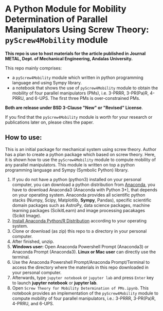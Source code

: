 # A Python Module for Mobility Determination of Parallel Manipulators Using Screw Theory: `pyScrew4Mobility` module


**This repo is use to host materials for the article published in Journal METAL, Dept. of Mechanical Engineering, Andalas University.**

This repo mainly comprises:
* a `pyScrew4Mobility` module which written in python programming language and using Sympy library.
* a notebook that shows the use of `pyScrew4Mobility` module to obtain the mobility of four parallel manipulators (PMs), i.e. 3-PRRR, 3-PR(Pa)R, 4-PRRU, and 6-UPS. The first three PMs is over-constrained PMs.

**Both are release under BSD 3-Clause "New" or "Revised" License**.

If you find that the `pyScrew4Mobility` module is worth for your research or publications later on, please cites the paper.

## How to use:
This is an initial package for mechanical system using screw theory. Author has a plan to create a python package which based on screw theory. Here, it is shown how to use the `pyScrew4Mobility` module to compute mobility of any parallel manipulators. This module is written on top a python programming language and Sympy (Symbolic Python) library.

1. If you do not have a python (python3) installed on your personal computer, you can download a python distribution from [Anaconda](https://www.anaconda.com/distribution/), you have to download Anaconda3 (Anaconda with Python 3+), that depends on your operating system. Anaconda provides all scientific python stacks (Numpy, Scipy, Matplotlib, **Sympy**, Pandas), specific scientific domain packages such as AstroPy, data science packages, machine learning packages (ScikitLearn) and image processing pacakages (Scikit Image).
2. [Install Anaconda Python/R Distribution](https://docs.anaconda.com/anaconda/install/) according to your operating system.
3. Clone or download (as zip) this repo to a directory in your personal computer.
4. After finished, unzip.
5. **Windows user:** Open Anaconda Powershell Prompt (Anaconda3) or Anaconda Prompt (Anaconda3). **Linux or Mac user** can directly use the terminal.
6. Use the Anaconda Powershell Prompt/Anaconda Prompt/Terminal to access the directory where the materials in this repo downloaded in your personal computer.
7. Afterwards, type `jupyter notebook` or `jupyter lab` and press `Enter` key to launch **jupyter notebook** or **jupyter lab**.
8. Open `Screw Theory for Mobility Determination of PMs.ipynb`. This notebook provides an implementation of the `pyScrew4Mobility` module to compute mobility of four parallel manipulators, i.e.:  3-PRRR, 3-PR(Pa)R, 4-PRRU, and 6-UPS.



